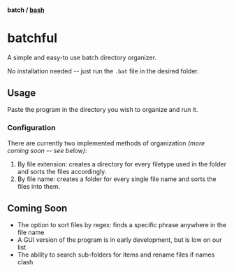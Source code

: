 #### batch / [bash](https://github.com/3174N/batchful/tree/bash/)

# batchful
A simple and easy-to use batch directory organizer. 

No installation needed -- just run the `.bat` file in the desired folder.

## Usage
Paste the program in the directory you wish to organize and run it.

### Configuration
There are currently two implemented methods of organization *(more coming soon -- see below)*: 
1. By file extension: creates a directory for every filetype used in the folder and sorts the files accordingly. 
2. By file name: creates a folder for every single file name and sorts the files into them.

## Coming Soon
- The option to sort files by regex: finds a specific phrase anywhere in the file name 
- A GUI version of the program is in early development, but is low on our list
- The ability to search sub-folders for items and rename files if names clash
